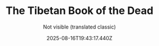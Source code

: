 ---
title: "The Tibetan Book of the Dead"
date: "2025-08-16T19:43:17.440Z"
author: "Not visible (translated classic)"
read_year: "NO"
recommendation: '3'
url: /bookshelf/the-tibetan-book-of-the-dead
---
